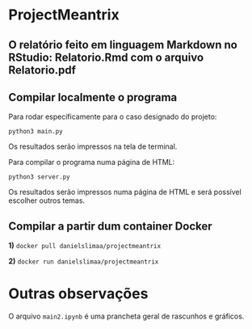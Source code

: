 # ProjectMeantrix

## O relatório feito em linguagem Markdown no RStudio: Relatorio.Rmd com o arquivo Relatorio.pdf

## Compilar localmente o programa

Para rodar especificamente para o caso designado do projeto: 
```
python3 main.py
```
Os resultados serão impressos na tela de terminal.

Para compilar o programa numa página de HTML: 
```
python3 server.py
```
Os resultados serão impressos numa página de HTML e será possível escolher outros temas.

## Compilar a partir dum container Docker 

**1)** ```docker pull danielslimaa/projectmeantrix```

**2)** ```docker run danielslimaa/projectmeantrix```

# Outras observações

O arquivo ```main2.ipynb``` é uma prancheta geral de rascunhos e gráficos. 
